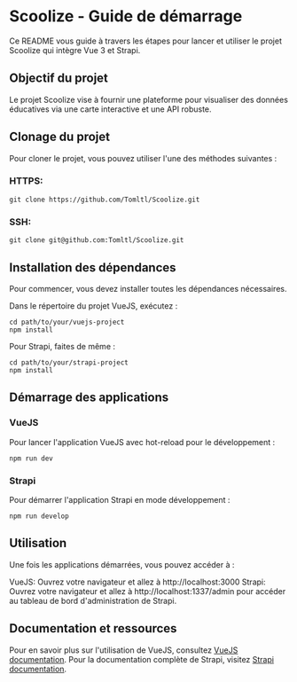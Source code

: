 # Scoolize - Guide de démarrage

Ce README vous guide à travers les étapes pour lancer et utiliser le projet Scoolize qui intègre Vue 3 et Strapi.

## Objectif du projet
Le projet Scoolize vise à fournir une plateforme pour visualiser des données éducatives via une carte interactive et une API robuste.

## Clonage du projet
Pour cloner le projet, vous pouvez utiliser l'une des méthodes suivantes :

### HTTPS:
```
git clone https://github.com/Tomltl/Scoolize.git
```

### SSH:
```
git clone git@github.com:Tomltl/Scoolize.git
```

## Installation des dépendances
Pour commencer, vous devez installer toutes les dépendances nécessaires.

Dans le répertoire du projet VueJS, exécutez :

```
cd path/to/your/vuejs-project
npm install
```

Pour Strapi, faites de même :

```
cd path/to/your/strapi-project
npm install
```

## Démarrage des applications
### VueJS
Pour lancer l'application VueJS avec hot-reload pour le développement :

```
npm run dev
```

### Strapi
Pour démarrer l'application Strapi en mode développement :


```
npm run develop
```

## Utilisation
Une fois les applications démarrées, vous pouvez accéder à :

VueJS: Ouvrez votre navigateur et allez à http://localhost:3000
Strapi: Ouvrez votre navigateur et allez à http://localhost:1337/admin pour accéder au tableau de bord d'administration de Strapi.

## Documentation et ressources
Pour en savoir plus sur l'utilisation de VueJS, consultez [VueJS documentation](https://vuejs.org/guide/introduction.html).
Pour la documentation complète de Strapi, visitez [Strapi documentation](https://docs.strapi.io/).

